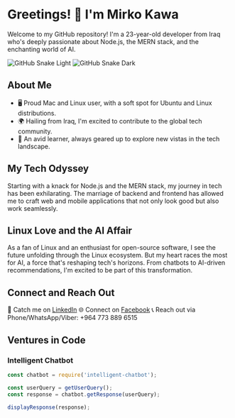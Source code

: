 # Greetings! 👋 I'm Mirko Kawa

Welcome to my GitHub repository! I'm a 23-year-old developer from Iraq who's deeply passionate about Node.js, the MERN stack, and the enchanting world of AI.

![GitHub Snake Light](./dist/github-snake.svg#gh-light-mode-only)
![GitHub Snake Dark](./dist/github-snake-dark.svg#gh-dark-mode-only)


## About Me

- 🖥️ Proud Mac and Linux user, with a soft spot for Ubuntu and Linux distributions.
- 🌍 Hailing from Iraq, I'm excited to contribute to the global tech community.
- 🌱 An avid learner, always geared up to explore new vistas in the tech landscape.

## My Tech Odyssey

Starting with a knack for Node.js and the MERN stack, my journey in tech has been exhilarating. The marriage of backend and frontend has allowed me to craft web and mobile applications that not only look good but also work seamlessly.

## Linux Love and the AI Affair

As a fan of Linux and an enthusiast for open-source software, I see the future unfolding through the Linux ecosystem. But my heart races the most for AI, a force that's reshaping tech's horizons. From chatbots to AI-driven recommendations, I'm excited to be part of this transformation.

## Connect and Reach Out

📌 Catch me on [LinkedIn](https://www.linkedin.com/in/mirko-kawa-342093212/)
🌐 Connect on [Facebook](https://www.facebook.com/mirko.kawa.921/)
📞 Reach out via Phone/WhatsApp/Viber: +964 773 889 6515

## Ventures in Code

### Intelligent Chatbot

```javascript
const chatbot = require('intelligent-chatbot');

const userQuery = getUserQuery();
const response = chatbot.getResponse(userQuery);

displayResponse(response);
